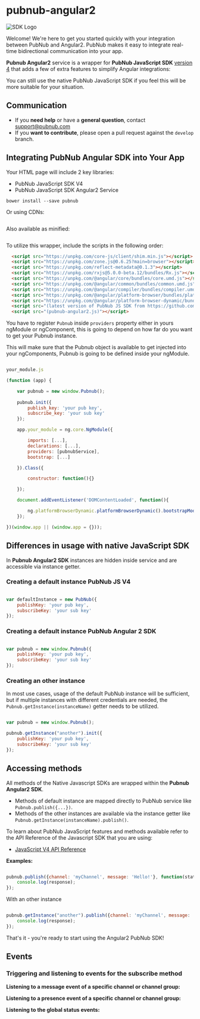 # pubnub-angular2

![SDK Logo](http://cl.ly/241N0q2P2q22/Screen%20Shot%202016-02-03%20at%205.32.32%20PM.png)

Welcome! We're here to get you started quickly with your
integration between PubNub and Angular2. PubNub makes it
easy to integrate real-time bidirectional communication
into your app.

**Pubnub Angular2** service is a wrapper for **PubNub JavaScript SDK** [version 4](https://www.pubnub.com/docs/javascript/pubnub-javascript-sdk-v4) 
that adds a few of extra features to simplify Angular integrations:

You can still use the native PubNub JavaScript SDK if you feel this will be
more suitable for your situation.

## Communication
- If you **need help** or have a **general question**, contact <support@pubnub.com>
- If you **want to contribute**, please open a pull request against the `develop` branch.

## Integrating PubNub Angular SDK into Your App

Your HTML page will include 2 key libraries:

* PubNub JavaScript SDK V4
* PubNub JavaScript SDK Angular2 Service

```bower install --save pubnub```

Or using CDNs:

```html

```

Also available as minified:

```html

```

To utilize this wrapper, include the scripts in the following order:
```html
  <script src="https://unpkg.com/core-js/client/shim.min.js"></script>
  <script src="https://unpkg.com/zone.js@0.6.25?main=browser"></script>
  <script src="https://unpkg.com/reflect-metadata@0.1.3"></script>
  <script src="https://unpkg.com/rxjs@5.0.0-beta.12/bundles/Rx.js"></script>
  <script src="https://unpkg.com/@angular/core/bundles/core.umd.js"></script>
  <script src="https://unpkg.com/@angular/common/bundles/common.umd.js"></script>
  <script src="https://unpkg.com/@angular/compiler/bundles/compiler.umd.js"></script>
  <script src="https://unpkg.com/@angular/platform-browser/bundles/platform-browser.umd.js"></script>
  <script src="https://unpkg.com/@angular/platform-browser-dynamic/bundles/platform-browser-dynamic.umd.js"></script>
  <script src="(latest version of PubNub JS SDK from https://github.com/pubnub/javascript)"></script>
  <script src="(pubnub-angular2.js)"></script>
```

You have to register `Pubnub` inside `providers` property either in yours ngModule or
ngComponent, this is going to depend on how far do you want to get your Pubnub instance.

This will make sure that the Pubnub object is available to get injected into your ngComponents,
Pubnub is going to be defined inside your ngModule.

```javascript

your_module.js

(function (app) {

    var pubnub = new window.Pubnub();
    
    pubnub.init({
        publish_key: 'your pub key',
        subscribe_key: 'your sub key'
    });

    app.your_module = ng.core.NgModule({

        imports: [...],
        declarations: [...],
        providers: [pubnubService],
        bootstrap: [...]

    }).Class({

        constructor: function(){}

    });

    document.addEventListener('DOMContentLoaded', function(){

        ng.platformBrowserDynamic.platformBrowserDynamic().bootstrapModule(app.your_module);
    });

})(window.app || (window.app = {}));
```

## Differences in usage with native JavaScript SDK 

In **Pubnub Angular2 SDK** instances are hidden inside service and are accessible via instance getter.


### Creating a default instance PubNub JS V4

```javascript

var defaultInstance = new PubNub({
    publishKey: 'your pub key',
    subscribeKey: 'your sub key'
});
```

### Creating a default instance PubNub Angular 2 SDK

```javascript

var pubnub = new window.Pubnub({
    publishKey: 'your pub key',
    subscribeKey: 'your sub key'
});
```

### Creating an other instance

In most use cases, usage of the default PubNub instance will be sufficient, but if multiple instances with
different credentials are needed, the ```Pubnub.getInstance(instanceName)``` getter needs to be utilized.

```javascript

var pubnub = new window.Pubnub();

pubnub.getInstance("another").init({
	publishKey: 'your pub key',
	subscribeKey: 'your sub key'
});

```

## Accessing methods

All methods of the Native Javascript SDKs are wrapped within the **Pubnub Angular2 SDK**.

- Methods of default instance are mapped directly to PubNub service like ```Pubnub.publish({...})```.
- Methods of the other instances are available via the instance getter like ```Pubnub.getInstance(instanceName).publish()```.

To learn about PubNub JavaScript features and methods available refer to the API Reference of the Javascript SDK that you are using:

* [JavaScript V4 API Reference](https://www.pubnub.com/docs/javascript/api-reference-sdk-v4)

**Examples:**

```javascript

pubnub.publish({channel: 'myChannel', message: 'Hello!'}, function(status, response){
    console.log(response);
});
```

With an other instance

```javascript

pubnub.getInstance("another").publish({channel: 'myChannel', message: 'Hello!'}, function(status, response){
    console.log(response);
});
```

That's it - you're ready to start using the Angular2 PubNub SDK!

## Events



### Triggering and listening to events for the subscribe method


**Listening to a message event of a specific channel or channel group:**


**Listening to a presence event of a specific channel or channel group:**


**Listening to the global status events:**